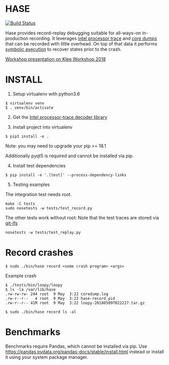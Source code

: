 # HASE

[![Build Status](https://travis-ci.org/hase-project/hase.svg?branch=master)](https://travis-ci.org/hase-project/hase)

Hase provides record-replay debugging suitable for all-ways-on in-production recording.
It leverages [intel processor trace](https://software.intel.com/en-us/blogs/2013/09/18/processor-tracing)
and [core dumps](https://en.wikipedia.org/wiki/Core_dump) that can be recorded with
little overhead.
On top of that data it performs [symbolic execution](https://github.com/angr/angr)
to recover states prior to the crash.

[Workshop presentation on Klee Workshop 2018](https://docs.google.com/presentation/d/1QeJtKAtLsBbpX9U-llUe_zOLeJpCCq-p8frFMmj9cd4/edit?usp=sharing)

# INSTALL

1. Setup virtualenv with python3.6

```console
$ virtualenv venv
$ . venv/bin/activate
```

2. Get the [Intel processor-trace decoder library](https://github.com/01org/processor-trace)

3. Install project into virtualenv

```console
$ pip3 install -e .
```

Note: you may need to upgrade your pip >= 18.1

Additionally pyqt5 is required and cannot be installed via pip. 

4. Install test dependencies

```console
$ pip install -e '.[test]' --process-dependency-links
```

5. Testing examples

The integration test needs root.

```console
make -C tests
sudo nosetests -w tests/test_record.py
```

The other tests work without root:
Note that the test traces are stored via [git-lfs](https://git-lfs.github.com/)

```console
nosetests -w tests/test_replay.py
```

# Record crashes

```console
$ sudo ./bin/hase record <some crash program> <args>
```

Example crash

```console
$ ./tests/bin/loopy/loopy
$ ls -la /var/lib/hase
.rw-rw-rw- 244 root  9 May  3:22 coredump.log
.rw-r--r--   4 root  9 May  3:22 hase-record.pid
.rw-r--r-- 41M root  9 May  3:22 loopy-20180509T022227.tar.gz
```

```console
$ sudo ./bin/hase record ls -al
```

# Benchmarks

Benchmarks require Pandas, which cannot be installed via pip.
Use https://pandas.pydata.org/pandas-docs/stable/install.html instead or install
it using your system package manager.
